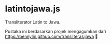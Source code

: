 # latintojawa.js

Transliterator Latin to Jawa.

Pustaka ini berdasarkan projek mengagumkan dari https://bennylin.github.com/transliterasijawa 🙏


